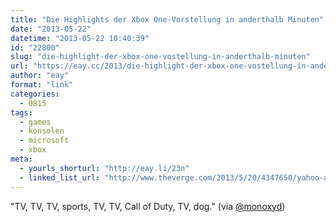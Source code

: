 ```yaml
---
title: "Die Highlights der Xbox One-Vorstellung in anderthalb Minuten"
date: "2013-05-22"
datetime: "2013-05-22 10:40:39"
id: "22800"
slug: "die-highlight-der-xbox-one-vostellung-in-anderthalb-minuten"
url: "https://eay.cc/2013/die-highlight-der-xbox-one-vostellung-in-anderthalb-minuten/"
author: "eay"
format: "link"
categories:
  - 0815
tags:
  - games
  - konsolen
  - microsoft
  - xbox
meta:
  - yourls_shorturl: "http://eay.li/23n"
  - linked_list_url: "http://www.theverge.com/2013/5/20/4347650/yahoo-acquires-tumblr-in-1-1-billion-cash-deal-promises-not-to-screw"
---
```


"TV, TV, TV, sports, TV, TV, Call of Duty, TV, dog." (via [@monoxyd](https://twitter.com/monoxyd/status/337123485056921600))
